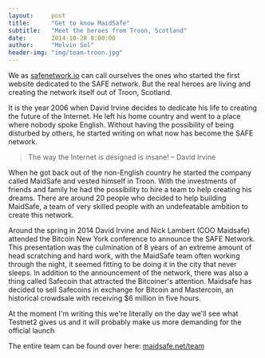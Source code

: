 ```yaml
---
layout:     post
title:      "Get to know MaidSafe"
subtitle:   "Meet the heroes from Troon, Scotland"
date:       2014-10-28 8:00:00
author:     "Melvin Sol"
header-img: "img/team-troon.jpg"
---
```


We as [safenetwork.io](http://www.safenetwork.io/) can call ourselves the ones who started the first website dedicated to the SAFE network. But the real heroes are living and creating the network itself out of Troon, Scotland.

It is the year 2006 when David Irvine decides to dedicate his life to creating the future of the Internet. He left his home country and went to a place where nobody spoke English. Without having the possibility of being disturbed by others, he started writing on what now has become the SAFE network.

> The way the Internet is designed is insane! – David Irvine

When he got back out of the non-English country he started the company called MaidSafe and vested himself in Troon. With the investments of friends and family he had the possibility to hire a team to help creating his dreams. There are around 20 people who decided to help building MaidSafe, a team of very skilled people with an undefeatable ambition to create this network.

Around the spring in 2014 David Irvine and Nick Lambert (COO Maidsafe) attended the Bitcoin New York conference to announce the SAFE Network. This presentation was the culmination of 8 years of an extreme amount of head scratching and hard work, with the MaidSafe team often working through the night, it seemed fitting to be doing it in the city that never sleeps. In addition to the announcement of the network, there was also a thing called Safecoin that attracted the Bitcoiner's attention. Maidsafe has decided to sell Safecoins in exchange for Bitcoin and Mastercoin, an historical crowdsale with receiving $6 million in five hours.

At the moment I'm writing this we're literally on the day we'll see what Testnet2 gives us and it will probably make us more demanding for the official launch

The entire team can be found over here: [maidsafe.net/team](http://maidsafe.net/team)
